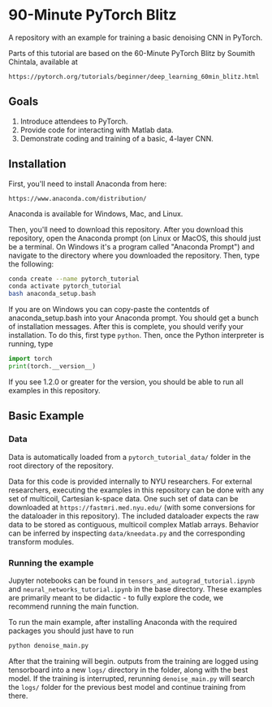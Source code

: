 
# 90-Minute PyTorch Blitz

A repository with an example for training a basic denoising CNN in PyTorch.

Parts of this tutorial are based on the 60-Minute PyTorch Blitz by Soumith
Chintala, available at

```url
https://pytorch.org/tutorials/beginner/deep_learning_60min_blitz.html
```

## Goals

1) Introduce attendees to PyTorch.
2) Provide code for interacting with Matlab data.
3) Demonstrate coding and training of a basic, 4-layer CNN.

## Installation

First, you'll need to install Anaconda from here:

```url
https://www.anaconda.com/distribution/
```

Anaconda is available for Windows, Mac, and Linux.

Then, you'll need to download this repository. After you download this
repository, open the Anaconda prompt (on Linux or MacOS, this should just be
a terminal. On Windows it's a program called "Anaconda Prompt") and navigate
to the directory where you downloaded the repository. Then, type the following:

```sh
conda create --name pytorch_tutorial
conda activate pytorch_tutorial
bash anaconda_setup.bash
```

If you are on Windows you can copy-paste the contentds of anaconda_setup.bash
into your Anaconda prompt. You should get a bunch of installation messages.
After this is complete, you should verify your installation. To do this, first
type `python`. Then, once the Python interpreter is running, type

```python
import torch
print(torch.__version__)
```

If you see 1.2.0 or greater for the version, you should be able to run all
examples in this repository.

## Basic Example

### Data

Data is automatically loaded from a ```pytorch_tutorial_data/``` folder in the
root directory of the repository.

Data for this code is provided internally to NYU researchers. For external
researchers, executing the examples in this repository can be done with any set
of multicoil, Cartesian k-space data. One such set of data can be downloaded at
```https://fastmri.med.nyu.edu/``` (with some conversions for the dataloader
in this repository). The included dataloader expects the raw data to be stored
as contiguous, multicoil complex Matlab arrays. Behavior can be inferred by
inspecting ```data/kneedata.py``` and the corresponding transform modules.

### Running the example

Jupyter notebooks can be found in ```tensors_and_autograd_tutorial.ipynb``` and
```neural_networks_tutorial.ipynb``` in the base directory. These examples are
primarily meant to be didactic - to fully explore the code, we recommend
running the main function.

To run the main example, after installing Anaconda with the required packages
you should just have to run

```python
python denoise_main.py
```

After that the training will begin. outputs from the training are logged using
tensorboard into a new `logs/` directory in the folder, along with the best
model. If the training is interrupted, rerunning `denoise_main.py` will search
the `logs/` folder for the previous best model and continue training from
there.
